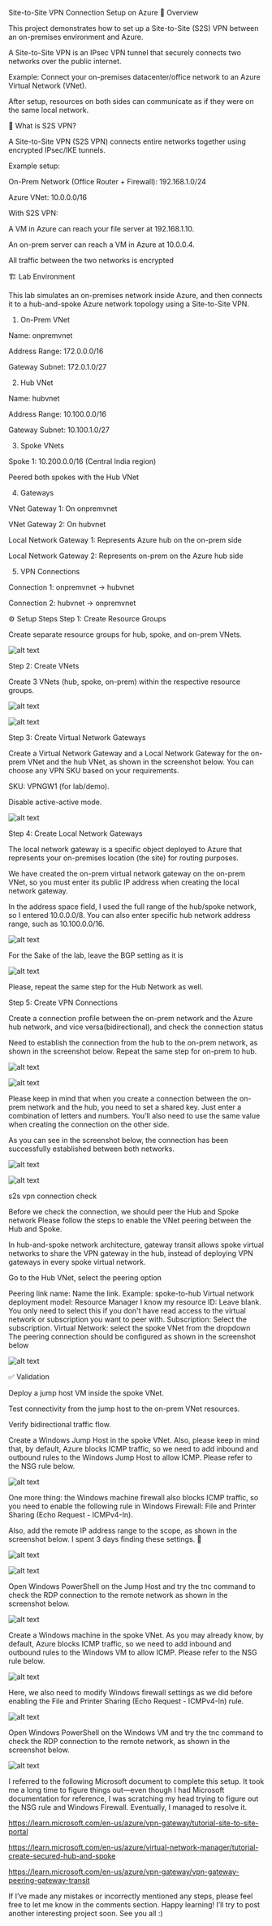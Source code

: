 Site-to-Site VPN Connection Setup on Azure
📌 Overview

This project demonstrates how to set up a Site-to-Site (S2S) VPN between an on-premises environment and Azure.

A Site-to-Site VPN is an IPsec VPN tunnel that securely connects two networks over the public internet.

Example: Connect your on-premises datacenter/office network to an Azure Virtual Network (VNet).

After setup, resources on both sides can communicate as if they were on the same local network.

🔑 What is S2S VPN?

A Site-to-Site VPN (S2S VPN) connects entire networks together using encrypted IPsec/IKE tunnels.

Example setup:

On-Prem Network (Office Router + Firewall): 192.168.1.0/24

Azure VNet: 10.0.0.0/16

With S2S VPN:

A VM in Azure can reach your file server at 192.168.1.10.

An on-prem server can reach a VM in Azure at 10.0.0.4.

All traffic between the two networks is encrypted

🏗️ Lab Environment

This lab simulates an on-premises network inside Azure, and then connects it to a hub-and-spoke Azure network topology using a Site-to-Site VPN.

1. On-Prem VNet

Name: onpremvnet

Address Range: 172.0.0.0/16

Gateway Subnet: 172.0.1.0/27

2. Hub VNet

Name: hubvnet

Address Range: 10.100.0.0/16

Gateway Subnet: 10.100.1.0/27

3. Spoke VNets

Spoke 1: 10.200.0.0/16 (Central India region)

Peered both spokes with the Hub VNet

4. Gateways

VNet Gateway 1: On onpremvnet

VNet Gateway 2: On hubvnet

Local Network Gateway 1: Represents Azure hub on the on-prem side

Local Network Gateway 2: Represents on-prem on the Azure hub side

5. VPN Connections

Connection 1: onpremvnet → hubvnet

Connection 2: hubvnet → onpremvnet

⚙️ Setup Steps
Step 1: Create Resource Groups

Create separate resource groups for hub, spoke, and on-prem VNets.

![alt text](image.png)

Step 2: Create VNets

Create 3 VNets (hub, spoke, on-prem) within the respective resource groups.

![alt text](image-1.png)

![alt text](image-2.png)

Step 3: Create Virtual Network Gateways

Create a Virtual Network Gateway and a Local Network Gateway for the on-prem VNet and the hub VNet, as shown in the screenshot below.
You can choose any VPN SKU based on your requirements.

SKU: VPNGW1 (for lab/demo).

Disable active-active mode.

![alt text](image-3.png)

Step 4: Create Local Network Gateways

The local network gateway is a specific object deployed to Azure that represents your on-premises location (the site) for routing purposes.

We have created the on-prem virtual network gateway on the on-prem VNet, so you must enter its public IP address when creating the local network gateway.

In the address space field, I used the full range of the hub/spoke network, so I entered 10.0.0.0/8. You can also enter specific hub network address range, such as 10.100.0.0/16.

![alt text](image-4.png)

For the Sake of the lab, leave the BGP setting as it is

![alt text](image-5.png)

Please, repeat the same step for the Hub Network as well.

Step 5: Create VPN Connections

Create a connection profile between the on-prem network and the Azure hub network, and vice versa(bidirectional), and check the connection status

Need to establish the connection from the hub to the on-prem network, as shown in the screenshot below. Repeat the same step for on-prem to hub.

![alt text](image-6.png)

![alt text](image-7.png)

Please keep in mind that when you create a connection between the on-prem network and the hub, you need to set a shared key. Just enter a combination of letters and numbers. You’ll also need to use the same value when creating the connection on the other side.

As you can see in the screenshot below, the connection has been successfully established between both networks.

![alt text](image-8.png)

![alt text](image-9.png)

s2s vpn connection check

Before we check the connection, we should peer the Hub and Spoke network
Please follow the steps to enable the VNet peering between the Hub and Spoke.

In hub-and-spoke network architecture, gateway transit allows spoke virtual networks to share the VPN gateway in the hub, instead of deploying VPN gateways in every spoke virtual network.

Go to the Hub VNet, select the peering option

Peering link name: Name the link. Example: spoke-to-hub
Virtual network deployment model: Resource Manager
I know my resource ID: Leave blank. You only need to select this if you don't have read access to the virtual network or subscription you want to peer with.
Subscription: Select the subscription.
Virtual Network: select the spoke VNet from the dropdown
The peering connection should be configured as shown in the screenshot below

![alt text](image-10.png)

✅ Validation

Deploy a jump host VM inside the spoke VNet.

Test connectivity from the jump host to the on-prem VNet resources.

Verify bidirectional traffic flow.

Create a Windows Jump Host in the spoke VNet. Also, please keep in mind that, by default, Azure blocks ICMP traffic, so we need to add inbound and outbound rules to the Windows Jump Host to allow ICMP. Please refer to the NSG rule below.

![alt text](image-11.png)

One more thing: the Windows machine firewall also blocks ICMP traffic, so you need to enable the following rule in Windows Firewall: File and Printer Sharing (Echo Request - ICMPv4-In).

Also, add the remote IP address range to the scope, as shown in the screenshot below. I spent 3 days finding these settings. 🙂

![alt text](image-12.png)

![alt text](image-13.png)

Open Windows PowerShell on the Jump Host and try the tnc command to check the RDP connection to the remote network as shown in the screenshot below.

![alt text](image-14.png)

Create a Windows machine in the spoke VNet. As you may already know, by default, Azure blocks ICMP traffic, so we need to add inbound and outbound rules to the Windows VM to allow ICMP. Please refer to the NSG rule below.

![alt text](image-15.png)

Here, we also need to modify Windows firewall settings as we did before enabling the File and Printer Sharing (Echo Request - ICMPv4-In) rule.

![alt text](image-16.png)

Open Windows PowerShell on the Windows VM and try the tnc command to check the RDP connection to the remote network, as shown in the screenshot below.

![alt text](image-17.png)

I referred to the following Microsoft document to complete this setup. It took me a long time to figure things out—even though I had Microsoft documentation for reference, I was scratching my head trying to figure out the NSG rule and Windows Firewall. Eventually, I managed to resolve it.

https://learn.microsoft.com/en-us/azure/vpn-gateway/tutorial-site-to-site-portal

https://learn.microsoft.com/en-us/azure/virtual-network-manager/tutorial-create-secured-hub-and-spoke

https://learn.microsoft.com/en-us/azure/vpn-gateway/vpn-gateway-peering-gateway-transit

If I’ve made any mistakes or incorrectly mentioned any steps, please feel free to let me know in the comments section. Happy learning! I’ll try to post another interesting project soon. See you all :)
